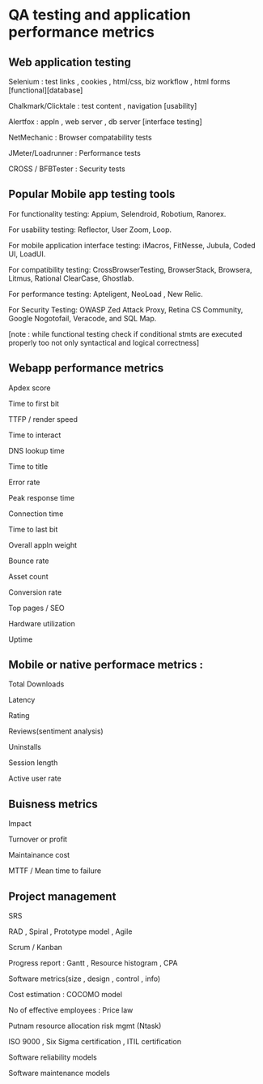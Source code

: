 # QA testing and application performance metrics

## Web application testing
 
Selenium : test links , cookies , html/css, biz workflow , html forms [functional][database]

Chalkmark/Clicktale : test content , navigation [usability]

Alertfox : appln , web server , db server [interface testing]

NetMechanic : Browser compatability tests

JMeter/Loadrunner : Performance tests

CROSS / BFBTester : Security tests

## Popular Mobile app testing tools

For functionality testing:  Appium, Selendroid, Robotium, Ranorex.

For usability testing: Reflector, User Zoom,  Loop.

For mobile application interface testing: iMacros, FitNesse, Jubula, Coded UI,  LoadUI.

For compatibility testing:  CrossBrowserTesting, BrowserStack,  Browsera, Litmus,  Rational ClearCase,  Ghostlab.

For performance testing: Apteligent, NeoLoad ,  New Relic.

For Security Testing: OWASP Zed Attack Proxy, Retina CS Community, Google Nogotofail, Veracode,  and SQL Map.

[note : while functional testing check if conditional stmts are executed properly too not only syntactical and logical correctness]

## Webapp performance metrics

Apdex score

Time to first bit

TTFP / render speed

Time to interact

DNS lookup time

Time to title

Error rate

Peak response time

Connection time

Time to last bit

Overall appln weight

Bounce rate

Asset count

Conversion rate

Top pages / SEO

Hardware utilization

Uptime

## Mobile or native performace metrics :

Total Downloads

Latency

Rating

Reviews(sentiment analysis)

Uninstalls

Session length

Active user rate

## Buisness metrics

Impact

Turnover or profit

Maintainance cost

MTTF / Mean time to failure

## Project management

SRS

RAD , Spiral , Prototype model , Agile

Scrum / Kanban

Progress report : Gantt , Resource histogram , CPA

Software metrics(size , design , control , info)

Cost estimation : COCOMO model

No of effective employees : Price law

Putnam resource allocation risk mgmt (Ntask)

ISO 9000 , Six Sigma certification , ITIL certification

Software reliability models

Software maintenance models
